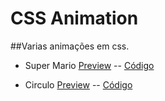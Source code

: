 # CSS Animation

##Varias animações em css.

+ Super Mario [Preview](http://codepen.io/wellingtongeek/pen/beVKjG "Clique e acesse agora!") -- [Código](/mario "Clique e acesse agora!")

+ Circulo [Preview](http://codepen.io/wellingtongeek/pen/NrGzoG "Clique e acesse agora!") -- [Código](http://codepen.io/wellingtongeek/pen/beVKjG "Clique e acesse agora!")
